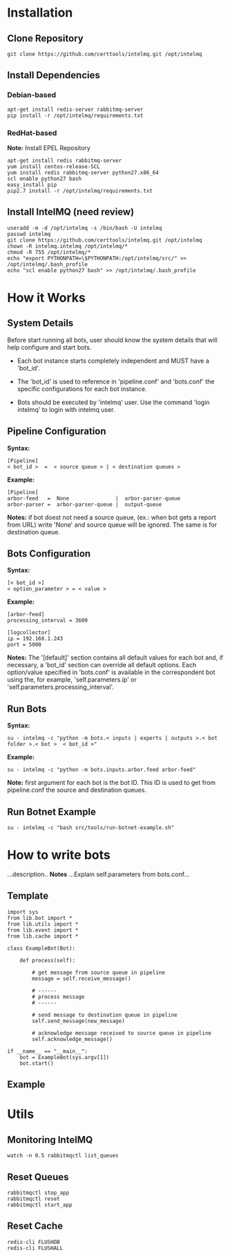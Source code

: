# Installation

## Clone Repository
```
git clone https://github.com/certtools/intelmq.git /opt/intelmq
```

## Install Dependencies

### Debian-based
```
apt-get install redis-server rabbitmq-server
pip install -r /opt/intelmq/requirements.txt
```

### RedHat-based

**Note:** Install EPEL Repository
```
apt-get install redis rabbitmq-server
yum install centos-release-SCL
yum install redis rabbitmq-server python27.x86_64
scl enable python27 bash
easy_install pip
pip2.7 install -r /opt/intelmq/requirements.txt
```

## Install IntelMQ (need review)

```
useradd -m -d /opt/intelmq -s /bin/bash -U intelmq
passwd intelmq
git clone https://github.com/certtools/intelmq.git /opt/intelmq
chown -R intelmq.intelmq /opt/intelmq/*
chmod -R 755 /opt/intelmq/*
echo "export PYTHONPATH=\$PYTHONPATH:/opt/intelmq/src/" >> /opt/intelmq/.bash_profile
echo "scl enable python27 bash" >> /opt/intelmq/.bash_profile
```

# How it Works

## System Details
Before start running all bots, user should know the system details that will help configure and start bots.

* Each bot instance starts completely independent and MUST have a 'bot_id'.

* The 'bot_id' is used to reference in 'pipeline.conf' and 'bots.conf' the specific configurations for each bot instance.

* Bots should be executed by 'intelmq' user. Use the command 'login intelmq' to login with intelmq user.


## Pipeline Configuration

**Syntax:**

```
[Pipeline]
< bot_id >  =  < source queue > | < destination queues >
```

**Example:**

```
[Pipeline]
arbor-feed   =  None               |  arbor-parser-queue
arbor-parser =  arbor-parser-queue |  output-queue
```

**Notes:** if bot doest not need a source queue, (ex.: when bot gets a report from URL) write 'None' and source queue will be ignored. The same is for destination queue.

## Bots Configuration

**Syntax:**

```
[< bot_id >]
< option_parameter > = < value >
```

**Example:**

```
[arbor-feed]
processing_interval = 3600

[logcollector]
ip = 192.168.1.243
port = 5000
```

**Notes:** The '[default]' section contains all default values for each bot and, if necessary, a 'bot_id' section can override all default options. Each option/value specified in 'bots.conf' is available in the correspondent bot using the, for example, 'self.parameters.ip' or 'self.parameters.processing_interval'.


## Run Bots

**Syntax:**

```
su - intelmq -c "python -m bots.< inputs | experts | outputs >.< bot folder >.< bot >  < bot_id >"
```

**Example:**

```
su - intelmq -c "python -m bots.inputs.arbor.feed arbor-feed"
```

**Note:** first argument for each bot is the bot ID. This ID is used to get from pipeline.conf the source and destination queues.


## Run Botnet Example

```
su - intelmq -c "bash src/tools/run-botnet-example.sh"
```

# How to write bots

...description..
**Notes**
...Explain self.parameters from bots.conf...

## Template

```
import sys
from lib.bot import *
from lib.utils import *
from lib.event import *
from lib.cache import *

class ExampleBot(Bot):

    def process(self):
        
        # get message from source queue in pipeline
        message = self.receive_message()

        # ------
        # process message
        # ------
                
        # send message to destination queue in pipeline
        self.send_message(new_message)

        # acknowledge message received to source queue in pipeline
        self.acknowledge_message()

if __name__ == "__main__":
    bot = ExampleBot(sys.argv[1])
    bot.start()
```

## Example

<description>


# Utils

## Monitoring IntelMQ

```
watch -n 0.5 rabbitmqctl list_queues
```

## Reset Queues

```
rabbitmqctl stop_app
rabbitmqctl reset
rabbitmqctl start_app
```

## Reset Cache
```
redis-cli FLUSHDB
redis-cli FLUSHALL
```
